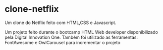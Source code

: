 # clone-netflix
Um clone do Netflix feito com HTML,CSS e Javascript.

Um projeto feito durante o bootcamp HTML Web developer disponibilizado pela Digital Innovation One. 
Também foi utilizado as ferramentas: FontAwesome e OwlCarousel para incrementar o projeto

